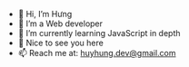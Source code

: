 - 👋 Hi, I’m Hưng
- 👀 I’m a Web developer
- 🌱 I’m currently learning JavaScript in depth
- 💞️ Nice to see you here
- 📫 Reach me at: huyhung.dev@gmail.com

<!---
thebugisreal/thebugisreal is a ✨ special ✨ repository because its `README.md` (this file) appears on your GitHub profile.
You can click the Preview link to take a look at your changes.
--->
